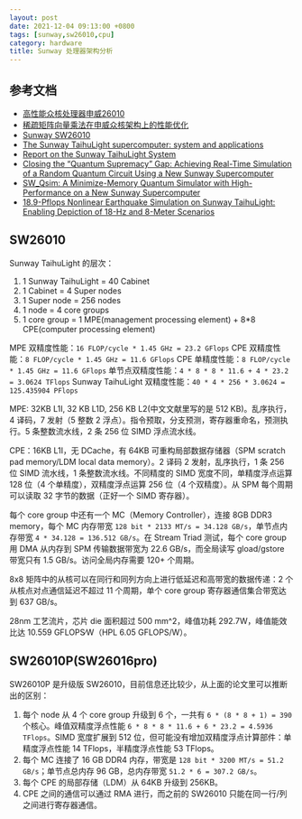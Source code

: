 ```yaml
---
layout: post
date: 2021-12-04 09:13:00 +0800
tags: [sunway,sw26010,cpu]
category: hardware
title: Sunway 处理器架构分析
---
```


## 参考文档

- [高性能众核处理器申威26010](https://crad.ict.ac.cn/CN/10.7544/issn1000-1239.2021.20201041)
- [稀疏矩阵向量乘法在申威众核架构上的性能优化](https://cjc.ict.ac.cn/online/onlinepaper/lyy-202065163512.pdf)
- [Sunway SW26010](https://en.wikipedia.org/wiki/Sunway_SW26010)
- [The Sunway TaihuLight supercomputer: system and applications](https://link.springer.com/content/pdf/10.1007/s11432-016-5588-7.pdf)
- [Report on the Sunway TaihuLight System](https://www.netlib.org/utk/people/JackDongarra/PAPERS/sunway-report-2016.pdf)
- [Closing the “Quantum Supremacy” Gap: Achieving Real-Time Simulation of a Random Quantum Circuit Using a New Sunway Supercomputer](https://dl.acm.org/doi/pdf/10.1145/3458817.3487399)
- [SW_Qsim: A Minimize-Memory Quantum Simulator with High-Performance on a New Sunway Supercomputer](https://dl.acm.org/doi/pdf/10.1145/3458817.3476161)
- [18.9-Pflops Nonlinear Earthquake Simulation on Sunway TaihuLight: Enabling Depiction of 18-Hz and 8-Meter Scenarios](https://dl.acm.org/doi/pdf/10.1145/3126908.3126910)

## SW26010

Sunway TaihuLight 的层次：

1. 1 Sunway TaihuLight = 40 Cabinet
2. 1 Cabinet = 4 Super nodes
3. 1 Super node = 256 nodes
4. 1 node = 4 core groups
5. 1 core group = 1 MPE(management processing element) + 8*8 CPE(computer processing element)

MPE 双精度性能：`16 FLOP/cycle * 1.45 GHz = 23.2 GFlops`
CPE 双精度性能：`8 FLOP/cycle * 1.45 GHz = 11.6 GFlops`
CPE 单精度性能：`8 FLOP/cycle * 1.45 GHz = 11.6 GFlops`
单节点双精度性能：`4 * 8 * 8 * 11.6 + 4 * 23.2 = 3.0624 TFlops`
Sunway TaihuLight 双精度性能：`40 * 4 * 256 * 3.0624 = 125.435904 PFlops`

MPE: 32KB L1I, 32 KB L1D, 256 KB L2(中文文献里写的是 512 KB)。乱序执行，4 译码，7 发射（5 整数 2 浮点）。指令预取，分支预测，寄存器重命名，预测执行。5 条整数流水线，2 条 256 位 SIMD 浮点流水线。

CPE：16KB L1I，无 DCache，有 64KB 可重构局部数据存储器（SPM scratch pad memory/LDM local data memory）。2 译码 2 发射，乱序执行，1 条 256 位 SIMD 流水线，1 条整数流水线。不同精度的 SIMD 宽度不同，单精度浮点运算 128 位（4 个单精度），双精度浮点运算 256 位（4 个双精度）。从 SPM 每个周期可以读取 32 字节的数据（正好一个 SIMD 寄存器）。

每个 core group 中还有一个 MC（Memory Controller），连接 8GB DDR3 memory，每个 MC 内存带宽 `128 bit * 2133 MT/s = 34.128 GB/s`，单节点内存带宽 `4 * 34.128 = 136.512 GB/s`。在 Stream Triad 测试，每个 core group 用 DMA 从内存到 SPM 传输数据带宽为 22.6 GB/s，而全局读写 gload/gstore 带宽只有 1.5 GB/s。访问全局内存需要 120+ 个周期。

8x8 矩阵中的从核可以在同行和同列方向上进行低延迟和高带宽的数据传递：2 个从核点对点通信延迟不超过 11 个周期，单个 core group 寄存器通信集合带宽达到 637 GB/s。

28nm 工艺流片，芯片 die 面积超过 500 mm^2，峰值功耗 292.7W，峰值能效比达 10.559 GFLOPS∕W（HPL 6.05 GFLOPS/W）。

## SW26010P(SW26016pro)

SW26010P 是升级版 SW26010，目前信息还比较少，从上面的论文里可以推断出的区别：

1. 每个 node 从 4 个 core group 升级到 6 个，一共有 `6 * (8 * 8 + 1) = 390` 个核心。峰值双精度浮点性能 `6 * 8 * 8 * 11.6 + 6 * 23.2 = 4.5936 TFlops`。SIMD 宽度扩展到 512 位，但可能没有增加双精度浮点计算部件：单精度浮点性能 14 TFlops，半精度浮点性能 53 TFlops。
2. 每个 MC 连接了 16 GB DDR4 内存，带宽是 `128 bit * 3200 MT/s = 51.2 GB/s`；单节点总内存 96 GB，总内存带宽 `51.2 * 6 = 307.2 GB/s`。
3. 每个 CPE 的局部存储（LDM）从 64KB 升级到 256KB。
4. CPE 之间的通信可以通过 RMA 进行，而之前的 SW26010 只能在同一行/列之间进行寄存器通信。